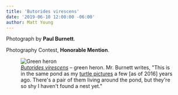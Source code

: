 ```yaml
---
title: 'Butorides virescens'
date: '2019-06-10 12:00:00 -06:00'
author: Matt Young
---
```


Photograph by <strong>Paul Burnett</strong>.

Photography Contest, <strong>Honorable Mention</strong>.
<figure>
<img src="/PT/uploads/2019/Burnett_GreenHeron.jpg" alt="Green heron"/>
<figcaption>
<a href="https://en.wikipedia.org/wiki/Green_heron"><i>Butorides virescens</i></a> &ndash; green heron. Mr. Burnett writes, "This is in the same pond as my <a href="https://pandasthumb.org/archives/2012/05/trachemys-scrip.html">turtle pictures</a> a few [as of 2016] years ago. There's a pair of them living around the pond, but they're so shy I haven't found a nest yet."
</figcaption>
</figure>
